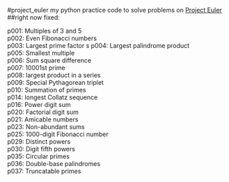 #project_euler
my python practice code to solve problems on [Project Euler](https://projecteuler.net/archives)  
##right now fixed:
>
p001: Multiples of 3 and 5  
p002: Even Fibonacci numbers  
p003: Largest prime factor  s
p004: Largest palindrome product  
p005: Smallest multiple  
p006: Sum square difference  
p007: 10001st prime  
p008: largest product in a series  
p009: Special Pythagorean triplet  
p010: Summation of primes  
p014: longest Collatz sequence  
p016: Power digit sum  
p020: Factorial digit sum  
p021: Amicable numbers  
p023: Non-abundant sums  
p025: 1000-digit Fibonacci number  
p029: Distinct powers  
p030: Digit fifth powers  
p035: Circular primes  
p036: Double-base palindromes  
p037: Truncatable primes  
